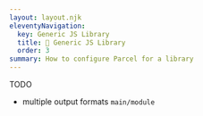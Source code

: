 ```yaml
---
layout: layout.njk
eleventyNavigation:
  key: Generic JS Library
  title: 📔 Generic JS Library
  order: 3
summary: How to configure Parcel for a library
---
```


TODO

- multiple output formats `main/module`
